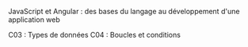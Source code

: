 JavaScript et Angular : des bases du langage au développement d'une application web

C03 : Types de données
C04 : Boucles et conditions